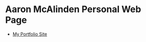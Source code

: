 Aaron McAlinden Personal Web Page
===========================================

+ [My Portfolio Site](https://aaronmcalinden.github.io/Portfolio-Website-Aaron-McAlinden/index2.html)